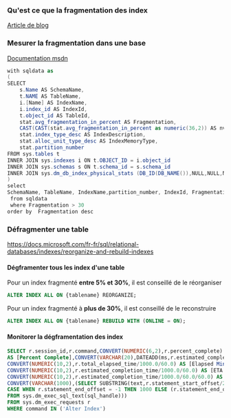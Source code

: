 ﻿### Qu'est ce que la fragmentation des index
[Article de blog](https://blog.developpez.com/mikedavem/p10152/sql-server-2005/architecture/fragmentation_des_indexes_et_fragments_q)

### Mesurer la fragmentation dans une base
[Documentation msdn](https://docs.microsoft.com/fr-fr/sql/relational-databases/system-dynamic-management-views/sys-dm-db-index-physical-stats-transact-sql)

```csharp
with sqldata as
(
SELECT 
    s.Name AS SchemaName,
    t.NAME AS TableName,
    i.[Name] AS IndexName,
	i.index_id AS IndexId,
	t.object_id AS TableId,
    stat.avg_fragmentation_in_percent AS Fragmentation,	
    CAST(CAST(stat.avg_fragmentation_in_percent as numeric(36,2)) AS nvarchar) + '%' AS FragmentationDescription,	
	stat.index_type_desc AS IndexDescription,
	stat.alloc_unit_type_desc AS IndexMemoryType,
	stat.partition_number
FROM sys.tables t
INNER JOIN sys.indexes i ON t.OBJECT_ID = i.object_id
INNER JOIN sys.schemas s ON t.schema_id = s.schema_id
INNER JOIN sys.dm_db_index_physical_stats (DB_ID(DB_NAME()),NULL,NULL,NULL,NULL) stat ON t.object_id = stat.object_id and stat.index_id = i.index_id
)
select 
SchemaName, TableName, IndexName,partition_number, IndexId, FragmentationDescription,IndexDescription,IndexMemoryType
 from sqldata
 where Fragmentation > 30
order by  Fragmentation desc
````

### Défragmenter une table
https://docs.microsoft.com/fr-fr/sql/relational-databases/indexes/reorganize-and-rebuild-indexes

#### Dégframenter tous les index d'une table

Pour un index fragmenté **entre  5% et 30%**, il est conseillé de le réorganiser
```` sql
ALTER INDEX ALL ON {tablename} REORGANIZE;
````

Pour un index fragmenté à **plus de 30%**, il est conseillé de le reconstruire
```` sql
ALTER INDEX ALL ON {tablename} REBUILD WITH (ONLINE = ON);
````





#### Monitorer la dégframentation des index

```` sql
SELECT r.session_id,r.command,CONVERT(NUMERIC(6,2),r.percent_complete)
AS [Percent Complete],CONVERT(VARCHAR(20),DATEADD(ms,r.estimated_completion_time,GetDate()),20) AS [ETA Completion Time],
CONVERT(NUMERIC(10,2),r.total_elapsed_time/1000.0/60.0) AS [Elapsed Min],
CONVERT(NUMERIC(10,2),r.estimated_completion_time/1000.0/60.0) AS [ETA Min],
CONVERT(NUMERIC(10,2),r.estimated_completion_time/1000.0/60.0/60.0) AS [ETA Hours],
CONVERT(VARCHAR(1000),(SELECT SUBSTRING(text,r.statement_start_offset/2,
CASE WHEN r.statement_end_offset = -1 THEN 1000 ELSE (r.statement_end_offset-r.statement_start_offset)/2 END)
FROM sys.dm_exec_sql_text(sql_handle)))
FROM sys.dm_exec_requests r 
WHERE command IN ('Alter Index')
````